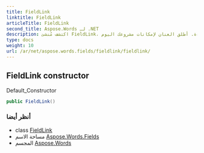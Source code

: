 ```yaml
---
title: FieldLink
linktitle: FieldLink
articleTitle: FieldLink
second_title: Aspose.Words لـ .NET
description: اكتشف مُنشئ FieldLink، الحل الأمثل لإعداد مشروعك بسلاسة وإدارة سير العمل بكفاءة. أطلق العنان لإمكانات مشروعك اليوم!
type: docs
weight: 10
url: /ar/net/aspose.words.fields/fieldlink/fieldlink/
---
```

## FieldLink constructor

Default_Constructor

```csharp
public FieldLink()
```

### أنظر أيضا

* class [FieldLink](../)
* مساحة الاسم [Aspose.Words.Fields](../../../aspose.words.fields/)
* المجسم [Aspose.Words](../../../)

